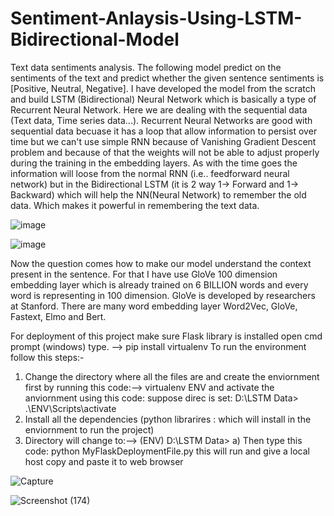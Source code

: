 # Sentiment-Anlaysis-Using-LSTM-Bidirectional-Model

Text data sentiments analysis. The following model predict on the sentiments of the text and predict whether the given sentence sentiments is [Positive, Neutral, Negative]. I have developed the model from the scratch and build LSTM (Bidirectional) Neural Network which is basically a type of Recurrent Neural Network. Here we are dealing with the sequential data (Text data, Time series data...). Recurrent Neural Networks are good with sequential data becuase it has a loop that allow information to persist over time but we can't use simple RNN because of Vanishing Gradient Descent problem and because of that the weights will not be able to adjust properly during the training in the embedding layers. As with the time goes the information will loose from the normal RNN (i.e.. feedforward neural network) but in the Bidirectional LSTM (it is 2 way 1-> Forward and 1-> Backward) which will help the NN(Neural Network) to remember the old data. Which makes it powerful in remembering the text data. 

![image](https://github.com/Ravisheel/Sentiment-Anlaysis-Using-LSTM-Bidirectional-Model/assets/49792350/f0882b36-60bf-4eae-8c1d-8edf8638a584)

![image](https://github.com/Ravisheel/Sentiment-Anlaysis-Using-LSTM-Bidirectional-Model/assets/49792350/e59cdf78-400c-4616-a677-14e14d371946)

Now the question comes how to make our model understand the context present in the sentence. For that I have use GloVe 100 dimension embedding layer which is already trained on 6 BILLION words and every word is representing in 100 dimension. GloVe is developed by researchers at Stanford. There are many word embedding layer Word2Vec, GloVe, Fastext, Elmo and Bert. 


For deployment of this project make sure Flask library is installed open cmd prompt (windows) type. -->  pip install virtualenv
To run the environment follow this steps:-

1) Change the directory where all the files are and create the enviornment first by running this code:--> virtualenv ENV     and activate the anviornment using this code: suppose direc is set: D:\LSTM Data> .\ENV\Scripts\activate
2) Install all the dependencies (python librarires : which will install in the enviornment to run the project)
3) Directory will change to:-->  (ENV) D:\LSTM Data> 
   a) Then type this code: python MyFlaskDeploymentFile.py
   this will run and give a local host copy and paste it to web browser 


![Capture](https://github.com/Ravisheel/Sentiment-Anlaysis-Using-LSTM-Bidirectional-Model/assets/49792350/ff994367-f692-43dd-a8b1-8c755a977822)

![Screenshot (174)](https://github.com/Ravisheel/Sentiment-Anlaysis-Using-LSTM-Bidirectional-Model/assets/49792350/c64576e6-a05e-47ec-83c0-f8caa6d1dea3)


